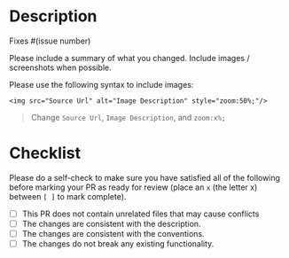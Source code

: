 # Description

Fixes #(issue number)

Please include a summary of what you changed. Include images / screenshots when possible.

Please use the following syntax to include images:

`<img src="Source Url" alt="Image Description" style="zoom:50%;"/>`

> Change `Source Url`, `Image Description`, and `zoom:x%;`

# Checklist

Please do a self-check to make sure you have satisfied all of the following before marking your PR
as ready for review (place an `x` (the letter x) between `[ ]` to mark complete).

- [ ] This PR does not contain unrelated files that may cause conflicts
- [ ] The changes are consistent with the description.
- [ ] The changes are consistent with the conventions.
- [ ] The changes do not break any existing functionality.
